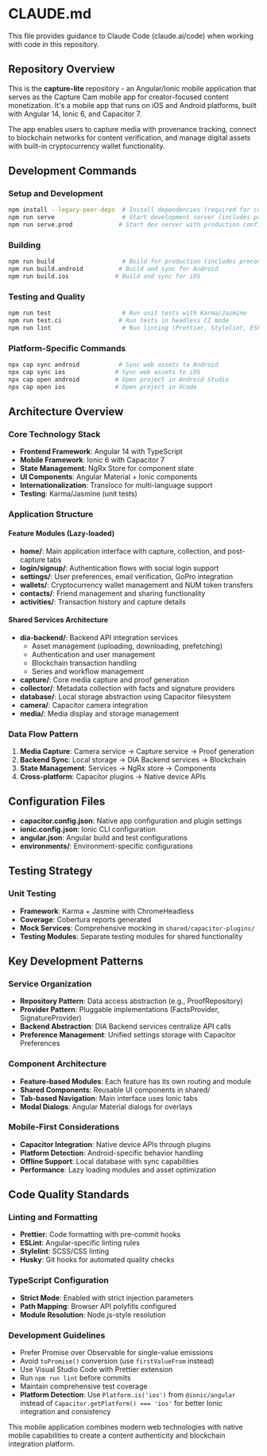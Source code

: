 # CLAUDE.md

This file provides guidance to Claude Code (claude.ai/code) when working with code in this repository.

## Repository Overview

This is the **capture-lite** repository - an Angular/Ionic mobile application that serves as the Capture Cam mobile app for creator-focused content monetization. It's a mobile app that runs on iOS and Android platforms, built with Angular 14, Ionic 6, and Capacitor 7.

The app enables users to capture media with provenance tracking, connect to blockchain networks for content verification, and manage digital assets with built-in cryptocurrency wallet functionality.

## Development Commands

### Setup and Development

```bash
npm install --legacy-peer-deps  # Install dependencies (required for compatibility)
npm run serve                   # Start development server (includes preconfig)
npm run serve.prod             # Start dev server with production config
```

### Building

```bash
npm run build                   # Build for production (includes preconfig)
npm run build.android          # Build and sync for Android
npm run build.ios             # Build and sync for iOS
```

### Testing and Quality

```bash
npm run test                    # Run unit tests with Karma/Jasmine
npm run test.ci                # Run tests in headless CI mode
npm run lint                    # Run linting (Prettier, Stylelint, ESLint)
```

### Platform-Specific Commands

```bash
npx cap sync android           # Sync web assets to Android
npx cap sync ios              # Sync web assets to iOS
npx cap open android          # Open project in Android Studio
npx cap open ios              # Open project in Xcode
```

## Architecture Overview

### Core Technology Stack

- **Frontend Framework**: Angular 14 with TypeScript
- **Mobile Framework**: Ionic 6 with Capacitor 7
- **State Management**: NgRx Store for component state
- **UI Components**: Angular Material + Ionic components
- **Internationalization**: Transloco for multi-language support
- **Testing**: Karma/Jasmine (unit tests)

### Application Structure

#### Feature Modules (Lazy-loaded)

- **home/**: Main application interface with capture, collection, and post-capture tabs
- **login/signup/**: Authentication flows with social login support
- **settings/**: User preferences, email verification, GoPro integration
- **wallets/**: Cryptocurrency wallet management and NUM token transfers
- **contacts/**: Friend management and sharing functionality
- **activities/**: Transaction history and capture details

#### Shared Services Architecture

- **dia-backend/**: Backend API integration services
  - Asset management (uploading, downloading, prefetching)
  - Authentication and user management
  - Blockchain transaction handling
  - Series and workflow management
- **capture/**: Core media capture and proof generation
- **collector/**: Metadata collection with facts and signature providers
- **database/**: Local storage abstraction using Capacitor filesystem
- **camera/**: Capacitor camera integration
- **media/**: Media display and storage management

### Data Flow Pattern

1. **Media Capture**: Camera service → Capture service → Proof generation
2. **Backend Sync**: Local storage → DIA Backend services → Blockchain
3. **State Management**: Services → NgRx store → Components
4. **Cross-platform**: Capacitor plugins → Native device APIs

## Configuration Files

- **capacitor.config.json**: Native app configuration and plugin settings
- **ionic.config.json**: Ionic CLI configuration
- **angular.json**: Angular build and test configurations
- **environments/**: Environment-specific configurations

## Testing Strategy

### Unit Testing

- **Framework**: Karma + Jasmine with ChromeHeadless
- **Coverage**: Cobertura reports generated
- **Mock Services**: Comprehensive mocking in `shared/capacitor-plugins/`
- **Testing Modules**: Separate testing modules for shared functionality

## Key Development Patterns

### Service Organization

- **Repository Pattern**: Data access abstraction (e.g., ProofRepository)
- **Provider Pattern**: Pluggable implementations (FactsProvider, SignatureProvider)
- **Backend Abstraction**: DIA Backend services centralize API calls
- **Preference Management**: Unified settings storage with Capacitor Preferences

### Component Architecture

- **Feature-based Modules**: Each feature has its own routing and module
- **Shared Components**: Reusable UI components in shared/
- **Tab-based Navigation**: Main interface uses Ionic tabs
- **Modal Dialogs**: Angular Material dialogs for overlays

### Mobile-First Considerations

- **Capacitor Integration**: Native device APIs through plugins
- **Platform Detection**: Android-specific behavior handling
- **Offline Support**: Local database with sync capabilities
- **Performance**: Lazy loading modules and asset optimization

## Code Quality Standards

### Linting and Formatting

- **Prettier**: Code formatting with pre-commit hooks
- **ESLint**: Angular-specific linting rules
- **Stylelint**: SCSS/CSS linting
- **Husky**: Git hooks for automated quality checks

### TypeScript Configuration

- **Strict Mode**: Enabled with strict injection parameters
- **Path Mapping**: Browser API polyfills configured
- **Module Resolution**: Node.js-style resolution

### Development Guidelines

- Prefer Promise over Observable for single-value emissions
- Avoid `toPromise()` conversion (use `firstValueFrom` instead)
- Use Visual Studio Code with Prettier extension
- Run `npm run lint` before commits
- Maintain comprehensive test coverage
- **Platform Detection**: Use `Platform.is('ios')` from `@ionic/angular` instead of `Capacitor.getPlatform() === 'ios'` for better Ionic integration and consistency

This mobile application combines modern web technologies with native mobile capabilities to create a content authenticity and blockchain integration platform.
